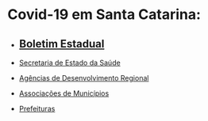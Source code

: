 # Covid-19 em Santa Catarina:
* ## [Boletim Estadual](http://www.coronavirus.sc.gov.br/boletins/)

* [Secretaria de Estado da Saúde](https://www.saude.sc.gov.br/)
* [Agências de Desenvolvimento Regional](https://guia.fecam.org.br/filtro?categorias%5BAg%C3%AAncias+de+Desenvolvimento+Regional%5D=22)
* [Associações de Municípios](https://guia.fecam.org.br/filtro?categorias%5BAssocia%C3%A7%C3%B5es+de+Munic%C3%ADpios+-+SC%5D=1)
* [Prefeituras](https://guia.fecam.org.br/filtro?categorias%5BPrefeituras+Municipais%5D=2)
